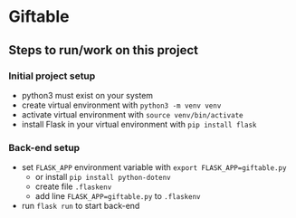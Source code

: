 # Giftable

## Steps to run/work on this project

### Initial project setup

- python3 must exist on your system
- create virtual environment with `python3 -m venv venv`
- activate virtual environment with `source venv/bin/activate`
- install Flask in your virtual environment with `pip install flask`

### Back-end setup

- set `FLASK_APP` environment variable with `export FLASK_APP=giftable.py`
  - or install `pip install python-dotenv`
  - create file `.flaskenv`
  - add line `FLASK_APP=giftable.py` to `.flaskenv`
- run `flask run` to start back-end
